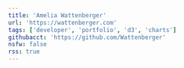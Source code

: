 ```yaml
---
title: 'Amelia Wattenberger'
url: 'https://wattenberger.com'
tags: ['developer', 'portfolio', 'd3', 'charts']
githubacct: 'https://github.com/Wattenberger'
nsfw: false
rss: true
---
```

